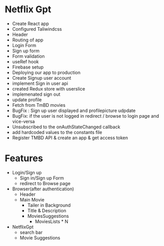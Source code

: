 # Netflix Gpt

- Create React app
- Configured Taliwindcss
- Header
- Routing of app
- Login Form
- Sign up form
- Form validation
- useRef hook
- Firebase setup
- Deploying our app to production
- Create Signup user account
- implement Sign in user api
- created Redux store with userslice
- implemenated sign out
- update profile
- Fetch from TmBD movies
- BugFix : Sign up user displayed and profilepicture udpdate
- BugFix: if the user is not logged in redirect / browse to login page and vice-versa
- Unsubscribed to the onAuthStateChanged callback
- add hardcoded values to the constants file
- Register TMBD API & create an app & get access token


# Features
- Login/Sign up
  - Sign in/Sign up Form
  - redirect to Browse page
- Browser(after authentication)
   - Header
   - Main Movie
     - Tailer in Background
     - Title & Description
     - MoviesSuggestions
        - MoviesLists * N
- NetflixGpt
  - search bar
  - Movie Suggestions
